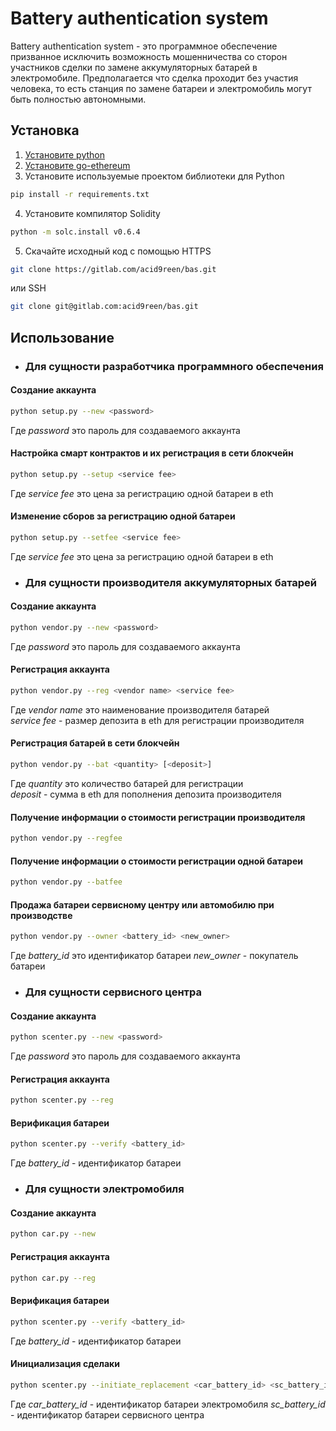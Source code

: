 # Battery authentication system

Battery authentication system - это программное обеспечение призванное исключить возможность мошенничества со сторон участников сделки по замене аккумуляторных батарей в электромобиле. Предполагается что сделка проходит без участия человека, то есть станция по замене батареи и электромобиль могут быть полностью автономными.

## Установка
1. [Установите python](https://www.python.org/)
2. [Установите go-ethereum](https://github.com/ethereum/go-ethereum)
3. Установите используемые проектом библиотеки для Python

```bash
pip install -r requirements.txt
```

4. Установите компилятор Solidity

```bash
python -m solc.install v0.6.4
```

5. Скачайте исходный код с помощью HTTPS

```bash
git clone https://gitlab.com/acid9reen/bas.git
```

или SSH

```bash
git clone git@gitlab.com:acid9reen/bas.git
```

## Использование

* ### Для сущности разработчика программного обеспечения

#### Создание аккаунта

```bash
python setup.py --new <password>
```
Где *password* это пароль для создаваемого аккаунта

#### Настройка смарт контрактов и их регистрация в сети блокчейн

```bash
python setup.py --setup <service fee>
```
Где *service fee* это цена за регистрацию одной батареи в eth

#### Изменение сборов за регистрацию одной батареи

```bash
python setup.py --setfee <service fee>
```
Где *service fee* это цена за регистрацию одной батареи в eth

* ### Для сущности производителя аккумуляторных батарей

#### Создание аккаунта

```bash
python vendor.py --new <password>
```
Где *password* это пароль для создаваемого аккаунта


#### Регистрация аккаунта

```bash
python vendor.py --reg <vendor name> <service fee>
```
Где *vendor name* это наименование производителя батарей  
*service fee* - размер депозита в eth для регистрации производителя

#### Регистрация батарей в сети блокчейн

```bash
python vendor.py --bat <quantity> [<deposit>]
```
Где *quantity* это количество батарей для регистрации  
*deposit* - сумма в eth для пополнения депозита производителя

#### Получение информации о стоимости регистрации производителя

```bash
python vendor.py --regfee
```

#### Получение информации о стоимости регистрации одной батареи

```bash
python vendor.py --batfee
```

#### Продажа батареи сервисному центру или автомобилю при производстве

```bash
python vendor.py --owner <battery_id> <new_owner>
```

Где *battery_id* это идентификатор батареи
*new_owner* - покупатель батареи

* ### Для сущности сервисного центра

#### Создание аккаунта

```bash
python scenter.py --new <password>
```
Где *password* это пароль для создаваемого аккаунта

#### Регистрация аккаунта

```bash
python scenter.py --reg
```

#### Верификация батареи

```bash
python scenter.py --verify <battery_id>
```
Где *battery_id* - идентификатор батареи

* ### Для сущности электромобиля

#### Создание аккаунта

```bash
python car.py --new
```

#### Регистрация аккаунта

```bash
python car.py --reg
```

#### Верификация батареи

```bash
python scenter.py --verify <battery_id>
```
Где *battery_id* - идентификатор батареи

#### Инициализация сделаки

```bash
python scenter.py --initiate_replacement <car_battery_id> <sc_battery_id>
```
Где *car_battery_id* - идентификатор батареи электромобиля
*sc_battery_id* - идентификатор батареи сервисного центра